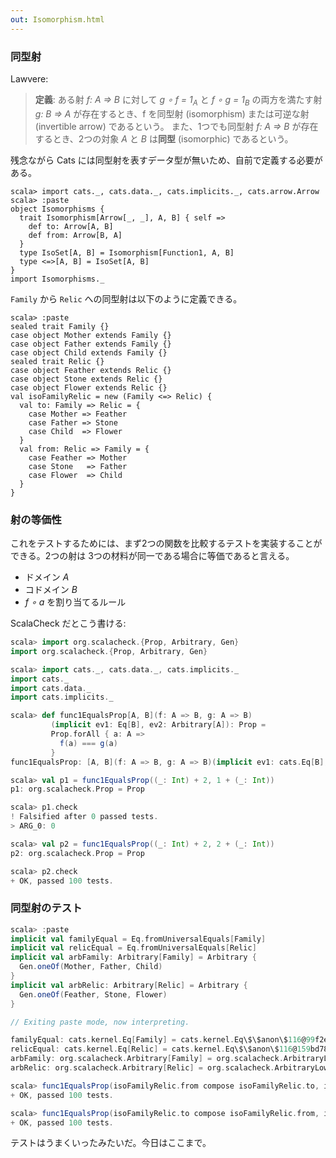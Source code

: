 ```yaml
---
out: Isomorphism.html
---
```


### 同型射

Lawvere:

> **定義**: ある射 *f: A => B* に対して *g ∘ f = 1<sub>A</sub>* と *f ∘ g = 1<sub>B</sub>* の両方を満たす射 *g: B => A* が存在するとき、f を同型射 (isomorphism) または可逆な射 (invertible arrow) であるという。
> また、1つでも同型射 *f: A => B* が存在するとき、2つの対象 *A* と *B* は**同型** (isomorphic) であるという。

残念ながら Cats には同型射を表すデータ型が無いため、自前で定義する必要がある。

```console:new
scala> import cats._, cats.data._, cats.implicits._, cats.arrow.Arrow
scala> :paste
object Isomorphisms {
  trait Isomorphism[Arrow[_, _], A, B] { self =>
    def to: Arrow[A, B]
    def from: Arrow[B, A]
  }
  type IsoSet[A, B] = Isomorphism[Function1, A, B]
  type <=>[A, B] = IsoSet[A, B]
}
import Isomorphisms._
```

`Family` から `Relic` への同型射は以下のように定義できる。

```console
scala> :paste
sealed trait Family {}
case object Mother extends Family {}
case object Father extends Family {}
case object Child extends Family {}
sealed trait Relic {}
case object Feather extends Relic {}
case object Stone extends Relic {}
case object Flower extends Relic {}
val isoFamilyRelic = new (Family <=> Relic) {
  val to: Family => Relic = {
    case Mother => Feather
    case Father => Stone
    case Child  => Flower
  }
  val from: Relic => Family = {
    case Feather => Mother
    case Stone   => Father
    case Flower  => Child
  }
}
```

### 射の等価性

これをテストするためには、まず2つの関数を比較するテストを実装することができる。2つの射は 3つの材料が同一である場合に等価であると言える。

- ドメイン *A*
- コドメイン *B*
- *f ∘ a* を割り当てるルール

ScalaCheck だとこう書ける:

```scala
scala> import org.scalacheck.{Prop, Arbitrary, Gen}
import org.scalacheck.{Prop, Arbitrary, Gen}

scala> import cats._, cats.data._, cats.implicits._
import cats._
import cats.data._
import cats.implicits._

scala> def func1EqualsProp[A, B](f: A => B, g: A => B)
         (implicit ev1: Eq[B], ev2: Arbitrary[A]): Prop =
         Prop.forAll { a: A =>
           f(a) === g(a)
         }
func1EqualsProp: [A, B](f: A => B, g: A => B)(implicit ev1: cats.Eq[B], implicit ev2: org.scalacheck.Arbitrary[A])org.scalacheck.Prop

scala> val p1 = func1EqualsProp((_: Int) + 2, 1 + (_: Int))
p1: org.scalacheck.Prop = Prop

scala> p1.check
! Falsified after 0 passed tests.
> ARG_0: 0

scala> val p2 = func1EqualsProp((_: Int) + 2, 2 + (_: Int))
p2: org.scalacheck.Prop = Prop

scala> p2.check
+ OK, passed 100 tests.
```

### 同型射のテスト

```scala
scala> :paste
implicit val familyEqual = Eq.fromUniversalEquals[Family]
implicit val relicEqual = Eq.fromUniversalEquals[Relic]
implicit val arbFamily: Arbitrary[Family] = Arbitrary {
  Gen.oneOf(Mother, Father, Child)
}
implicit val arbRelic: Arbitrary[Relic] = Arbitrary {
  Gen.oneOf(Feather, Stone, Flower)
}

// Exiting paste mode, now interpreting.

familyEqual: cats.kernel.Eq[Family] = cats.kernel.Eq\$\$anon\$116@99f2e3d
relicEqual: cats.kernel.Eq[Relic] = cats.kernel.Eq\$\$anon\$116@159bd786
arbFamily: org.scalacheck.Arbitrary[Family] = org.scalacheck.ArbitraryLowPriority\$\$anon\$1@799b3915
arbRelic: org.scalacheck.Arbitrary[Relic] = org.scalacheck.ArbitraryLowPriority\$\$anon\$1@36c230c0

scala> func1EqualsProp(isoFamilyRelic.from compose isoFamilyRelic.to, identity[Family] _).check
+ OK, passed 100 tests.

scala> func1EqualsProp(isoFamilyRelic.to compose isoFamilyRelic.from, identity[Relic] _).check
+ OK, passed 100 tests.
```

テストはうまくいったみたいだ。今日はここまで。
